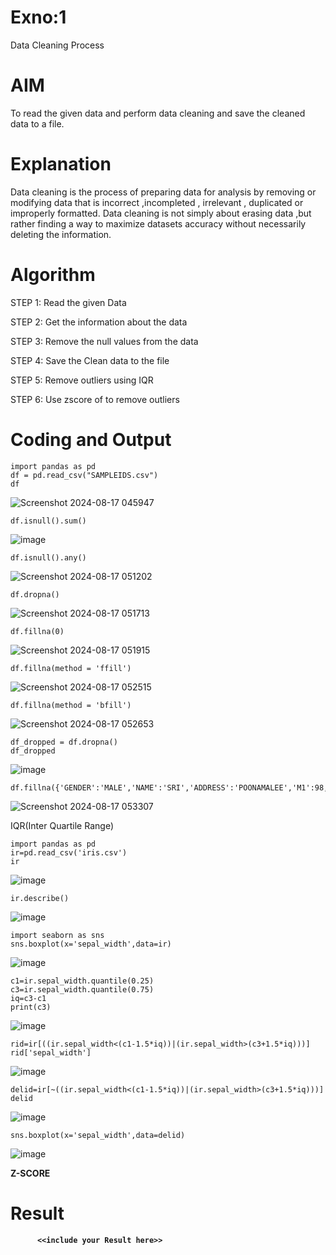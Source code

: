 # Exno:1
Data Cleaning Process

# AIM
To read the given data and perform data cleaning and save the cleaned data to a file.

# Explanation
Data cleaning is the process of preparing data for analysis by removing or modifying data that is incorrect ,incompleted , irrelevant , duplicated or improperly formatted. Data cleaning is not simply about erasing data ,but rather finding a way to maximize datasets accuracy without necessarily deleting the information.

# Algorithm
STEP 1: Read the given Data

STEP 2: Get the information about the data

STEP 3: Remove the null values from the data

STEP 4: Save the Clean data to the file

STEP 5: Remove outliers using IQR

STEP 6: Use zscore of to remove outliers

# Coding and Output
```
import pandas as pd
df = pd.read_csv("SAMPLEIDS.csv")
df
```
![Screenshot 2024-08-17 045947](https://github.com/user-attachments/assets/9b21a511-74e7-4391-8fec-7d484d5c8db2)

```
df.isnull().sum()
```
![image](https://github.com/user-attachments/assets/8684b84a-8dd1-4218-bed8-5286c8f0ffba)

```
df.isnull().any()
```
![Screenshot 2024-08-17 051202](https://github.com/user-attachments/assets/fe4d875b-11c6-40de-a772-a4505d35e056)

```
df.dropna()
```
![Screenshot 2024-08-17 051713](https://github.com/user-attachments/assets/4dd40918-2499-4e51-b7e8-93365c99b994)

```
df.fillna(0)
```
![Screenshot 2024-08-17 051915](https://github.com/user-attachments/assets/57581ab2-bd73-4ddb-afec-927f25e2267e)

```
df.fillna(method = 'ffill')
```
![Screenshot 2024-08-17 052515](https://github.com/user-attachments/assets/2a613548-327b-4001-b75e-a2ad60eb5e94)


```
df.fillna(method = 'bfill')
```
![Screenshot 2024-08-17 052653](https://github.com/user-attachments/assets/aaac5d62-cc49-44c1-878c-cd00e6eae96e)

```
df_dropped = df.dropna()
df_dropped
```
![image](https://github.com/user-attachments/assets/3d4e853c-95a2-456e-9358-afa1c76720fd)


```
df.fillna({'GENDER':'MALE','NAME':'SRI','ADDRESS':'POONAMALEE','M1':98,'M2':87,'M3':76,'M4':92,'TOTAL':305,'AVG':89.999999})
```
![Screenshot 2024-08-17 053307](https://github.com/user-attachments/assets/27c8b07d-51f0-47c2-a66b-b180b9537ba9)


IQR(Inter Quartile Range)

```
import pandas as pd
ir=pd.read_csv('iris.csv')
ir
```
![image](https://github.com/user-attachments/assets/5fd7ef06-f4d1-488c-b667-c8fc619cb3ac)

```
ir.describe()
```
![image](https://github.com/user-attachments/assets/a427fe5f-d383-454e-8a62-b2fa5e00ba8d)

```
import seaborn as sns
sns.boxplot(x='sepal_width',data=ir)
```
![image](https://github.com/user-attachments/assets/c09097d6-dd5d-4f4d-9798-dbfff47de73b)

```
c1=ir.sepal_width.quantile(0.25)
c3=ir.sepal_width.quantile(0.75)
iq=c3-c1
print(c3)
```
![image](https://github.com/user-attachments/assets/df3e1f7f-9434-4681-b6ba-b9b5f6b22d74)

```
rid=ir[((ir.sepal_width<(c1-1.5*iq))|(ir.sepal_width>(c3+1.5*iq)))]
rid['sepal_width']
```
![image](https://github.com/user-attachments/assets/11d0f6ab-9069-44f7-b3e3-4d9fb7d0e094)


```
delid=ir[~((ir.sepal_width<(c1-1.5*iq))|(ir.sepal_width>(c3+1.5*iq)))]
delid
```
![image](https://github.com/user-attachments/assets/7a426a70-bf4e-4bce-9624-3b9f77aceade)

```
sns.boxplot(x='sepal_width',data=delid)
```
![image](https://github.com/user-attachments/assets/98541071-6c0a-49ec-b337-3e03792fba2b)



<B>Z-SCORE<B/>








# Result
          <<include your Result here>>
